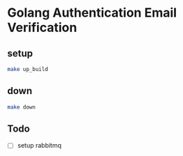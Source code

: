 # Golang Authentication Email Verification

## setup

```sh
make up_build
```

## down

```sh
make down
```

## Todo

- [ ] setup rabbitmq
